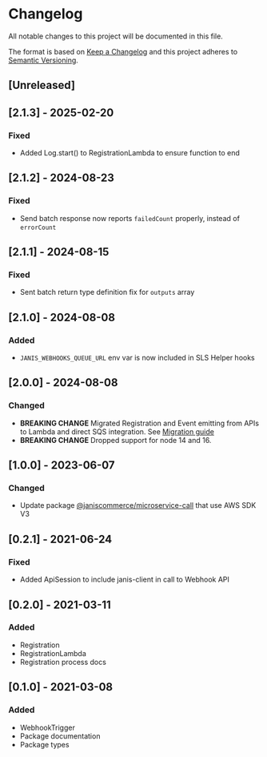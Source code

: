 # Changelog

All notable changes to this project will be documented in this file.

The format is based on [Keep a Changelog](http://keepachangelog.com/en/1.0.0/)
and this project adheres to [Semantic Versioning](http://semver.org/spec/v2.0.0.html).

## [Unreleased]

## [2.1.3] - 2025-02-20
### Fixed
- Added Log.start() to RegistrationLambda to ensure function to end

## [2.1.2] - 2024-08-23
### Fixed
- Send batch response now reports `failedCount` properly, instead of `errorCount`

## [2.1.1] - 2024-08-15
### Fixed
- Sent batch return type definition fix for `outputs` array

## [2.1.0] - 2024-08-08
### Added
- `JANIS_WEBHOOKS_QUEUE_URL` env var is now included in SLS Helper hooks

## [2.0.0] - 2024-08-08
### Changed
- **BREAKING CHANGE** Migrated Registration and Event emitting from APIs to Lambda and direct SQS integration. See [Migration guide](/migration-guides/v1-to-v2.md)
- **BREAKING CHANGE** Dropped support for node 14 and 16.

## [1.0.0] - 2023-06-07
### Changed
- Update package [@janiscommerce/microservice-call](https://www.npmjs.com/package/@janiscommerce/microservice-call) that use AWS SDK V3

## [0.2.1] - 2021-06-24
### Fixed
- Added ApiSession to include janis-client in call to Webhook API

## [0.2.0] - 2021-03-11
### Added
- Registration
- RegistrationLambda
- Registration process docs

## [0.1.0] - 2021-03-08
### Added
- WebhookTrigger
- Package documentation
- Package types

